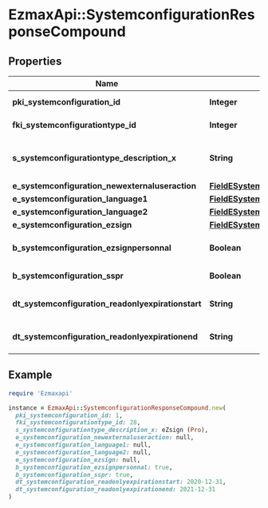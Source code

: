 # EzmaxApi::SystemconfigurationResponseCompound

## Properties

| Name | Type | Description | Notes |
| ---- | ---- | ----------- | ----- |
| **pki_systemconfiguration_id** | **Integer** | The unique ID of the Systemconfiguration |  |
| **fki_systemconfigurationtype_id** | **Integer** | The unique ID of the Systemconfigurationtype |  |
| **s_systemconfigurationtype_description_x** | **String** | The description of the Systemconfigurationtype in the language of the requester |  |
| **e_systemconfiguration_newexternaluseraction** | [**FieldESystemconfigurationNewexternaluseraction**](FieldESystemconfigurationNewexternaluseraction.md) |  |  |
| **e_systemconfiguration_language1** | [**FieldESystemconfigurationLanguage1**](FieldESystemconfigurationLanguage1.md) |  |  |
| **e_systemconfiguration_language2** | [**FieldESystemconfigurationLanguage2**](FieldESystemconfigurationLanguage2.md) |  |  |
| **e_systemconfiguration_ezsign** | [**FieldESystemconfigurationEzsign**](FieldESystemconfigurationEzsign.md) |  |  |
| **b_systemconfiguration_ezsignpersonnal** | **Boolean** | Whether if we allow the creation of personal files in eZsign |  |
| **b_systemconfiguration_sspr** | **Boolean** | Whether if we allow SSPR |  |
| **dt_systemconfiguration_readonlyexpirationstart** | **String** | The start date where the system will be in read only | [optional] |
| **dt_systemconfiguration_readonlyexpirationend** | **String** | The end date where the system will be in read only | [optional] |

## Example

```ruby
require 'Ezmaxapi'

instance = EzmaxApi::SystemconfigurationResponseCompound.new(
  pki_systemconfiguration_id: 1,
  fki_systemconfigurationtype_id: 28,
  s_systemconfigurationtype_description_x: eZsign (Pro),
  e_systemconfiguration_newexternaluseraction: null,
  e_systemconfiguration_language1: null,
  e_systemconfiguration_language2: null,
  e_systemconfiguration_ezsign: null,
  b_systemconfiguration_ezsignpersonnal: true,
  b_systemconfiguration_sspr: true,
  dt_systemconfiguration_readonlyexpirationstart: 2020-12-31,
  dt_systemconfiguration_readonlyexpirationend: 2021-12-31
)
```

